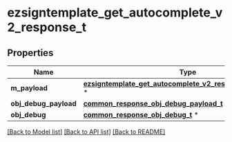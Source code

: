# ezsigntemplate_get_autocomplete_v2_response_t

## Properties
Name | Type | Description | Notes
------------ | ------------- | ------------- | -------------
**m_payload** | [**ezsigntemplate_get_autocomplete_v2_response_m_payload_t**](ezsigntemplate_get_autocomplete_v2_response_m_payload.md) \* |  | 
**obj_debug_payload** | [**common_response_obj_debug_payload_t**](common_response_obj_debug_payload.md) \* |  | [optional] 
**obj_debug** | [**common_response_obj_debug_t**](common_response_obj_debug.md) \* |  | [optional] 

[[Back to Model list]](../README.md#documentation-for-models) [[Back to API list]](../README.md#documentation-for-api-endpoints) [[Back to README]](../README.md)



